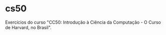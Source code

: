 # cs50
Exercícios do curso "CC50: Introdução à Ciência da Computação - O Curso de Harvard, no Brasil".

